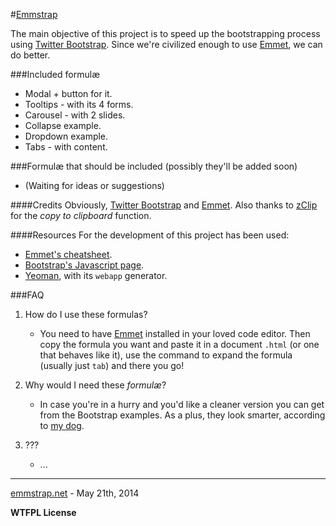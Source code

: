 #[Emmstrap](http://emmstrap.net)

The main objective of this project is to speed up the bootstrapping process using [Twitter Bootstrap](https://github.com/twbs/bootstrap). Since we're civilized enough to use [Emmet](http://emmet.io/), we can do better.

###Included formulæ

  * Modal + button for it.
  * Tooltips - with its 4 forms.
  * Carousel - with 2 slides.
  * Collapse example.
  * Dropdown example.
  * Tabs - with content.

###Formulæ that should be included (possibly they'll be added soon)

  * (Waiting for ideas or suggestions)

####Credits
Obviously, [Twitter Bootstrap](https://github.com/twbs/bootstrap) and [Emmet](http://emmet.io/). Also thanks to [zClip](https://github.com/patricklodder/jquery-zclip) for the _copy to clipboard_ function.

####Resources
For the development of this project has been used:

  * [Emmet's cheatsheet](http://docs.emmet.io/cheat-sheet/).
  * [Bootstrap's Javascript page](http://getbootstrap.com/javascript/).
  * [Yeoman](http://yeoman.io/), with its `webapp` generator.


###FAQ
1. How do I use these formulas?
    
   * You need to have [Emmet](http://emmet.io) installed in your loved code editor. Then copy the formula you want and paste it in a document `.html` (or one that behaves like it), use the command to expand the formula (usually just `tab`) and there you go!
   
2. Why would I need these _formulæ_?
   * In case you're in a hurry and you'd like a cleaner version you can get from the Bootstrap examples. As a plus, they look smarter, according to [my dog](http://instagram.com/p/edH7zGMUXx/).

3. ???

   * ...


 


_______
[emmstrap.net](http://emmstrap.net) - May 21th, 2014

**WTFPL License**